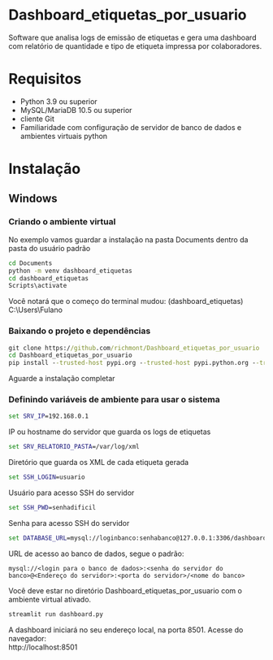 # Dashboard_etiquetas_por_usuario
Software que analisa logs de emissão de etiquetas e gera uma dashboard com relatório de quantidade e tipo de etiqueta impressa por colaboradores.  

# Requisitos
- Python 3.9 ou superior
- MySQL/MariaDB 10.5 ou superior
- cliente Git
- Familiaridade com configuração de servidor de banco de dados e ambientes virtuais python

# Instalação
## Windows
### Criando o ambiente virtual
No exemplo vamos guardar a instalação na pasta Documents dentro da pasta do usuário padrão

```cmd
cd Documents
python -m venv dashboard_etiquetas
cd dashboard_etiquetas
Scripts\activate
```
Você notará que o começo do terminal mudou:
(dashboard_etiquetas) C:\Users\Fulano

### Baixando o projeto e dependências
```cmd
git clone https://github.com/richmont/Dashboard_etiquetas_por_usuario
cd Dashboard_etiquetas_por_usuario
pip install --trusted-host pypi.org --trusted-host pypi.python.org --trusted-host files.pythonhosted.org -r requirements.txt
```
Aguarde a instalação completar
### Definindo variáveis de ambiente para usar o sistema

```cmd
set SRV_IP=192.168.0.1
```
IP ou hostname do servidor que guarda os logs de etiquetas
```cmd
set SRV_RELATORIO_PASTA=/var/log/xml
```
Diretório que guarda os XML de cada etiqueta gerada

```cmd
set SSH_LOGIN=usuario
```
Usuário para acesso SSH do servidor
```cmd
set SSH_PWD=senhadificil
```
Senha para acesso SSH do servidor

```cmd
set DATABASE_URL=mysql://loginbanco:senhabanco@127.0.0.1:3306/dashboard
```
URL de acesso ao banco de dados, segue o padrão:

```
mysql://<login para o banco de dados>:<senha do servidor do banco>@<Endereço do servidor>:<porta do servidor>/<nome do banco>
```

Você deve estar no diretório Dashboard_etiquetas_por_usuario com o ambiente virtual ativado.  

```cmd
streamlit run dashboard.py
```
A dashboard iniciará no seu endereço local, na porta 8501. Acesse do navegador:  
http://localhost:8501